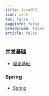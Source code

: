 ```yaml
---
title: Java学习
icon: code
toc: false
pageInfo: false
breadcrumb: false
article: false
---
```

### 并发基础
- [理论基础](/docs/Java/Java并发-理论基础.md)
### Spring
- [Spring](/docs/Java/Spring&SpringBoot注解总结.md)